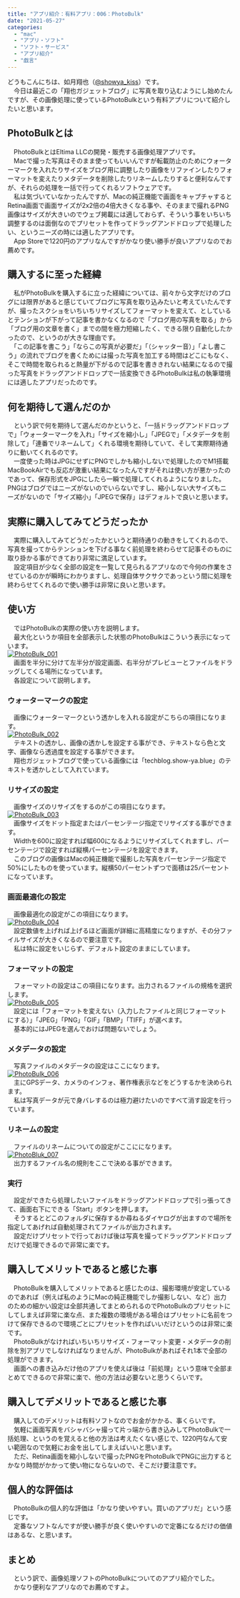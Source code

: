 ```yaml
---
title: "アプリ紹介：有料アプリ：006：PhotoBulk"
date: "2021-05-27"
categories: 
  - "mac"
  - "アプリ・ソフト"
  - "ソフト・サービス"
  - "アプリ紹介"
  - "戯言"
---
```


どうもこんにちは、如月翔也（[@showya\_kiss](http://twitter.com/showya_kiss)）です。  
　今日は最近この「翔也ガジェットブログ」に写真を取り込むようにし始めたんですが、その画像処理に使っているPhotoBulkという有料アプリについて紹介したいと思います。  

## PhotoBulkとは

　PhotoBulkとはEltima LLCの開発・販売する画像処理アプリです。  
　Macで撮った写真はそのまま使ってもいいんですが転載防止のためにウォーターマークを入れたりサイズをブログ用に調整したり画像をリファインしたりフォーマットを変えたりメタデータを削除したりリネームしたりすると便利なんですが、それらの処理を一括で行ってくれるソフトウェアです。  
　私は気づいていなかったんですが、Macの純正機能で画面をキャプチャするとRetina画面で画面サイズが2x2倍の4倍大きくなる事や、そのままで撮れるPNG画像はサイズが大きいのでウェブ掲載には適しておらず、そういう事をいちいち調整するのは面倒なのでプリセットを作ってドラッグアンドドロップで処理したい、というニーズの時には適したアプリです。  
　App Storeで1220円のアプリなんですがかなり使い勝手が良いアプリなのでお薦めです。

## 購入するに至った経緯

　私がPhotoBulkを購入するに立った経緯については、前々から文字だけのブログには限界があると感じていてブログに写真を取り込みたいと考えていたんですが、撮ったスクショをいちいちリサイズしてフォーマットを変えて、としているとテンションが下がって記事を書かなくなるので「ブログ用の写真を取る」から「ブログ用の文章を書く」までの間を極力短縮したく、できる限り自動化したかったので、というのが大きな理由です。  
　「この記事を書こう」「ならこの写真が必要だ」「（シャッター音）」「よし書こう」の流れでブログを書くためには撮った写真を加工する時間はどこにもなく、そこで時間を取られると熱量が下がるので記事を書ききれない結果になるので撮った写真をドラッグアンドドロップで一括変換できるPhotoBulkは私の執筆環境には適したアプリだったのです。  

## 何を期待して選んだのか

　という訳で何を期待して選んだのかというと、「一括ドラッグアンドドロップで」「ウォーターマークを入れ」「サイズを縮小し」「JPEGで」「メタデータを削除して」「連番でリネームして」くれる環境を期待していて、そして実際期待通りに動いてくれるのです。  
　一度使った時はJPGにせずにPNGでしかも縮小しないで処理したのでM1搭載MacBookAirでも反応が激重い結果になったんですがそれは使い方が悪かったのであって、保存形式をJPGにしたら一瞬で処理してくれるようになりました。PNGはブログではニーズがないのでいらないですし、縮小しない大サイズもニーズがないので「サイズ縮小」「JPEGで保存」はデフォルトで良いと思います。  

## 実際に購入してみてどうだったか

　実際に購入してみてどうだったかというと期待通りの動きをしてくれるので、写真を撮ってからテンションを下げる事なく前処理を終わらせて記事そのものに取り掛かる事ができており非常に満足しています。  
　設定項目が少なく全部の設定を一覧して見られるアプリなので今何の作業をさせているのかが瞬時にわかりますし、処理自体サクサクであっという間に処理を終わらせてくれるので使い勝手は非常に良いと思います。  

## 使い方

　ではPhotoBulkの実際の使い方を説明します。  
　最大化というか項目を全部表示した状態のPhotoBulkはこういう表示になっています。  
[![PhotoBulk_001](images/0000-3.jpg "PhotoBulk_001")](https://techblog.show-ya.blue/wp-content/uploads/0000-3.jpg)  
　画面を半分に分けて左半分が設定画面、右半分がプレビューとファイルをドラッグしてくる場所になっています。  
　各設定について説明します。  

### ウォーターマークの設定

　画像にウォーターマークという透かしを入れる設定がこちらの項目になります。  
[![PhotoBulk_002](images/0001-4.png "PhotoBulk_002")](https://techblog.show-ya.blue/wp-content/uploads/0001-4.png)  
　テキストの透かし、画像の透かしを設定する事ができ、テキストなら色と文字、画像なら透過度を設定する事ができます。  
　翔也ガジェットブログで使っている画像には「techblog.show-ya.blue」のテキストを透かしとして入れています。  

### リサイズの設定

　画像サイズのリサイズをするのがこの項目になります。  
[![PhotoBulk_003](images/0002-3.png "PhotoBulk_003")](https://techblog.show-ya.blue/wp-content/uploads/0002-3.png)  
　画像サイズをドット指定またはパーセンテージ指定でリサイズする事ができます。  
　Widthを600に設定すれば幅600になるようにリサイズしてくれますし、パーセンテージで設定すれば縦横パーセンテージを設定できます。  
　このブログの画像はMacの純正機能で撮影した写真をパーセンテージ指定で50%にしたものを使っています。縦横50パーセントずつで面積は25パーセントになっています。  

### 画面最適化の設定

　画像最適化の設定がこの項目になります。  
[![PhotoBulk_004](images/0003-2.png "PhotoBulk_004")](https://techblog.show-ya.blue/wp-content/uploads/0003-2.png)  
　設定数値を上げれば上げるほど画面が詳細に高精度になりますが、その分ファイルサイズが大きくなるので要注意です。  
　私は特に設定をいじらず、デフォルト設定のままにしています。  

### フォーマットの設定

　フォーマットの設定はこの項目になります。出力されるファイルの規格を選択します。  
[![PhotoBulk_005](images/0004-2.png "PhotoBulk_005")](https://techblog.show-ya.blue/wp-content/uploads/0004-2.png)  
　設定には「フォーマットを変えない（入力したファイルと同じフォーマットにする）」「JPEG」「PNG」「GIF」「BMP」「TIFF」が選べます。  
　基本的にはJPEGを選んでおけば問題ないでしょう。  

### メタデータの設定

　写真ファイルのメタデータの設定はここになります。  
[![PhotoBulk_006](images/0005-2.png "PhotoBulk_006")](https://techblog.show-ya.blue/wp-content/uploads/0005-2.png)  
　主にGPSデータ、カメラのインフォ、著作権表示などをどうするかを決められます。  
　私は写真データが元で身バレするのは極力避けたいのですべて消す設定を行っています。  

### リネームの設定

　ファイルのリネームについての設定がここにになります。  
[![PhotoBluk_007](images/0006-2.png "PhotoBluk_007")](https://techblog.show-ya.blue/wp-content/uploads/0006-2.png)  
　出力するファイル名の規則をここで決める事ができます。  

### 実行

　設定ができたら処理したいファイルをドラッグアンドドロップで引っ張ってきて、画面右下にできる「Start」ボタンを押します。  
　そうするとどこのフォルダに保存するか尋ねるダイヤログが出ますので場所を指定してあげれば自動処理されてファイルが出力されます。  
　設定だけプリセットで行っておけば後は写真を撮ってドラッグアンドドロップだけで処理できるので非常に楽です。  

## 購入してメリットであると感じた事

　PhotoBulkを購入してメリットであると感じたのは、撮影環境が安定しているのであれば（例えば私のようにMacの純正機能でしか撮影しない、など）出力のための細かい設定は全部共通してまとめられるのでPhotoBulkのプリセットにしてしまえば非常に楽な点、また複数の環境がある場合はプリセットに名前をつけて保存できるので環境ごとにプリセットを作ればいいだけというのは非常に楽です。  
　PhotoBulkがなければいちいちリサイズ・フォーマット変更・メタデータの削除を別アプリでしなければなりませんが、PhotoBulkがあればそれ1本で全部の処理ができます。  
　画面への書き込みだけ他のアプリを使えば後は「前処理」という意味で全部まとめてできるので非常に楽で、他の方法は必要ないと思うくらいです。  

## 購入してデメリットであると感じた事

　購入してのデメリットは有料ソフトなのでお金がかかる、事くらいです。  
　気軽に画面写真をバシャバシャ撮って片っ端から書き込みしてPhotoBulkで一括処理、というのを覚えると他の方法は考えたくない感じで、1220円なんて安い範囲なので気軽にお金を出してしまえばいいと思います。  
　ただ、Retina画面を縮小しないで撮ったPNGをPhotoBulkでPNGに出力するとかなり時間がかかって使い物にならないので、そこだけ要注意です。  

## 個人的な評価は

　PhotoBulkの個人的な評価は「かなり使いやすい。買いのアプリだ」という感じです。  
　定番なソフトなんですが使い勝手が良く使いやすいので定番になるだけの価値はあるな、と思います。  

## まとめ

　という訳で、画像処理ソフトのPhotoBulkについてのアプリ紹介でした。  
　かなり便利なアプリなのでお薦めですよ。
